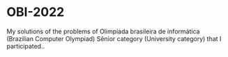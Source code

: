 # OBI-2022
My solutions of the problems of Olimpíada brasileira de informática (Brazilian Computer Olympiad) Sênior category (University category) that I participated..
